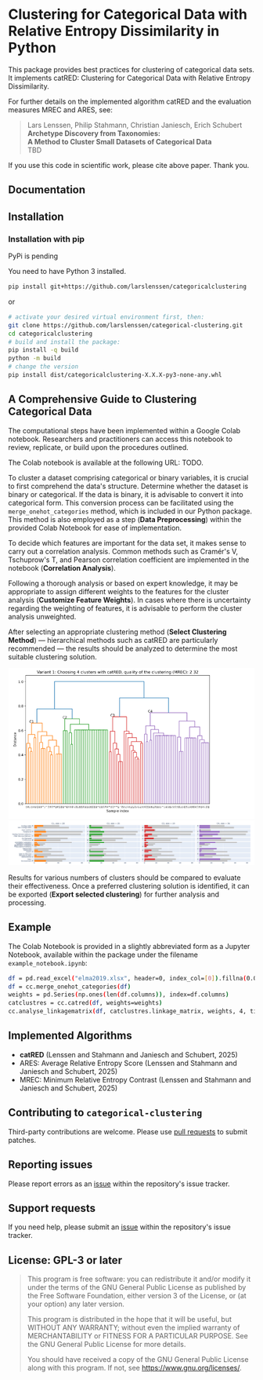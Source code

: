 # Clustering for Categorical Data with Relative Entropy Dissimilarity in Python

This package provides best practices for clustering of categorical data sets. It implements catRED: Clustering for Categorical Data with Relative Entropy Dissimilarity.

For further details on the implemented algorithm catRED and the evaluation measures MREC and ARES, see:

> Lars Lenssen, Philip Stahmann, Christian Janiesch, Erich Schubert  
> **Archetype Discovery from Taxonomies:**  
> **A Method to Cluster Small Datasets of Categorical Data**  
> TBD 
<!-- +> 58th Hawaii International Conference on System Sciences, HICSS 2025.  
> DOI
> Preprint: 
+ -->

If you use this code in scientific work, please cite above paper. Thank you.

## Documentation

## Installation

### Installation with pip

PyPi is pending 

You need to have Python 3 installed.

```sh
pip install git+https://github.com/larslenssen/categoricalclustering
```

or

```sh
# activate your desired virtual environment first, then:
git clone https://github.com/larslenssen/categorical-clustering.git
cd categoricalclustering
# build and install the package:
pip install -q build
python -m build
# change the version
pip install dist/categoricalclustering-X.X.X-py3-none-any.whl
```




## A Comprehensive Guide to Clustering Categorical Data 

The computational steps have been implemented within a Google Colab notebook. Researchers and practitioners can access this notebook to review, replicate, or build upon the procedures outlined.

The Colab notebook is available at the following URL: TODO.

To cluster a dataset comprising categorical or binary variables, it is crucial to first comprehend the data's structure. Determine whether the dataset is binary or categorical. If the data is binary, it is advisable to convert it into categorical form. This conversion process can be facilitated using the ```merge_onehot_categories``` method, which is included in our Python package. This method is also employed as a step (**Data Preprocessing**) within the provided Colab Notebook for ease of implementation.

To decide which features are important for the data set, it makes sense to carry out a correlation analysis. Common methods such as Cramér's V, Tschuprow's T, and Pearson correlation coefficient are implemented in the notebook (**Correlation Analysis**). 

Following a thorough analysis or based on expert knowledge, it may be appropriate to assign different weights to the features for the cluster analysis (**Customize Feature Weights**). In cases where there is uncertainty regarding the weighting of features, it is advisable to perform the cluster analysis unweighted.

After selecting an appropriate clustering method (**Select Clustering Method**) — hierarchical methods such as catRED are particularly recommended — the results should be analyzed to determine the most suitable clustering solution.

![dendogram](https://github.com/larslenssen/categoricalclustering/blob/main/documentation/dendogram.png?raw=true)
![cluster distribution](https://github.com/larslenssen/categoricalclustering/blob/main/documentation/cluster_dist.png?raw=true)

Results for various numbers of clusters should be compared to evaluate their effectiveness. Once a preferred clustering solution is identified, it can be exported (**Export selected clustering**) for further analysis and processing.

## Example

The Colab Notebook is provided in a slightly abbreviated form as a Jupyter Notebook, available within the package under the filename ```example_notebook.ipynb```:

```sh
df = pd.read_excel("elma2019.xlsx", header=0, index_col=[0]).fillna(0.0).astype(np.int64)
df = cc.merge_onehot_categories(df)
weights = pd.Series(np.ones(len(df.columns)), index=df.columns)
catclustres = cc.catred(df, weights=weights)
cc.analyse_linkagematrix(df, catclustres.linkage_matrix, weights, 4, title=f' Choosing 4 clusters, ')
```

## Implemented Algorithms

* **catRED** (Lenssen and Stahmann and Janiesch and Schubert, 2025)
* ARES: Average Relative Entropy Score (Lenssen and Stahmann and Janiesch and Schubert, 2025)
* MREC: Minimum Relative Entropy Contrast (Lenssen and Stahmann and Janiesch and Schubert, 2025)

## Contributing to `categorical-clustering`

Third-party contributions are welcome. Please use [pull requests](https://github.com/larslenssen/categorical-clustering/pulls) to submit patches.

## Reporting issues

Please report errors as an [issue](https://github.com/larslenssen/categorical-clustering/issues) within the repository's issue tracker.

## Support requests

If you need help, please submit an [issue](https://github.com/larslenssen/categorical-clustering/issues) within the repository's issue tracker.

## License: GPL-3 or later

> This program is free software: you can redistribute it and/or modify
> it under the terms of the GNU General Public License as published by
> the Free Software Foundation, either version 3 of the License, or
> (at your option) any later version.
> 
> This program is distributed in the hope that it will be useful,
> but WITHOUT ANY WARRANTY; without even the implied warranty of
> MERCHANTABILITY or FITNESS FOR A PARTICULAR PURPOSE.  See the
> GNU General Public License for more details.
> 
> You should have received a copy of the GNU General Public License
> along with this program.  If not, see <https://www.gnu.org/licenses/>.
